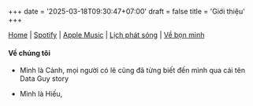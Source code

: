 +++
date = '2025-03-18T09:30:47+07:00'
draft = false
title = 'Giới thiệu'
+++

[Home](/) | [Spotify](/...) | [Apple Music](/...) | [Lịch phát sóng](/schedule) | [Về bọn mình](/about)

#### Về chúng tôi
- Mình là Cảnh, mọi người có lẽ cũng đã từng biết đến mình qua cái tên Data Guy story

- Mình là Hiếu, 

